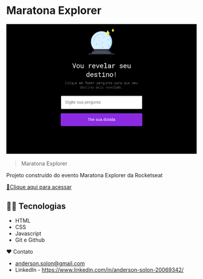 # Maratona Explorer

![preview](./.github/preview.png)

> Maratona Explorer

Projeto construído do evento Maratona Explorer da Rocketseat

[🔗Clique aqui para acessar](https://andersonsolon.github.io/Explorer_pergunta/)

## 🧑‍💻 Tecnologias

- HTML
- CSS
- Javascript
- Git e Github

❤️ Contato

- anderson.solon@gmail.com
- LinkedIn - https://www.linkedin.com/in/anderson-solon-20069342/
